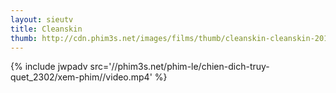 ```yaml
---
layout: sieutv
title: Cleanskin
thumb: http://cdn.phim3s.net/images/films/thumb/cleanskin-cleanskin-2012.jpg
---
```

{% include jwpadv src='//phim3s.net/phim-le/chien-dich-truy-quet_2302/xem-phim//video.mp4' %}